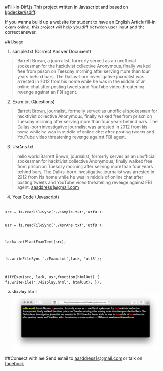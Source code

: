 #Fill-In-Diff.js
This project written in Javascript and based on [kpdecker/jsdiff](https://github.com/kpdecker/jsdiff). 

If you wanna build up a website for student to have an English Article fill-in exam online, this project will help you diff between user input and the correct answer.

##Usage

1. sample.txt (Correct Answer Document)
> Barrett Brown, a journalist, formerly served as an unofficial spokesman for the hacktivist collective Anonymous, finally walked free from prison on Tuesday morning after serving more than four years behind bars.
The Dallas-born investigative journalist was arrested in 2012 from his home while he was in the middle of an online chat after posting tweets and YouTube video threatening revenge against an FBI agent.

2. Exam.txt (Questions)
> Barrett Brown, journalist, formerly served as unofficial spokesman for hacktivist collective Anonymous, finally walked free from prison on Tuesday morning after serving more than four years behind bars.
The Dallas-born investigative journalist was arrested in 2012 from his home while he was in middle of online chat after posting tweets and YouTube video threatening revenge against FBI agent.

3. UsrAns.txt
> hello world Barrett Brown, journalist, formerly served as an unofficial spokesman for hacktivist collective Anonymous, finally walked free from prison on Tuesday morning after serving more than four years behind bars.
The Dallas-born investigative journalist was arrested in 2012 from his home while he was in middle of online chat after posting tweets and YouTube video threatening revenge against FBI agent. aaaddress1@gmail.com

4. Your Code (Javascript)
<code>
src = fs.readFileSync('./sample.txt','utf8');

usr = fs.readFileSync('./usrAns.txt','utf8');

lack= getPlantExamText(src);

fs.writeFileSync('./Exam.txt',lack, 'utf8');

diffExam(src, lack, usr,function(htmlOut) {
  fs.writeFile('./display.html', htmlOut);
});
</code>

5. display.html
![](demo.png)

##Connect with me
Send email to aaaddress1@gmail.com or talk on [ facebook](https://www.facebook.com/aaaddress1)

